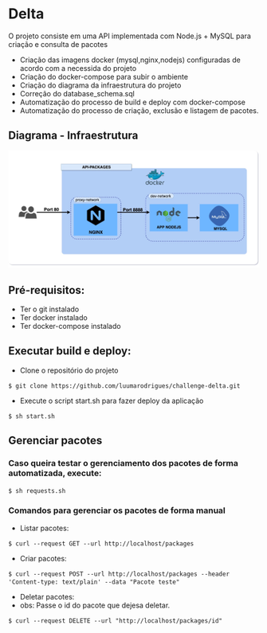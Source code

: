 # Delta

O projeto consiste em uma API implementada com Node.js​ + MySQL​ para criação e consulta de pacotes

- Criação das imagens docker (mysql,nginx,nodejs) configuradas de acordo com a necessida do projeto
- Criação do docker-compose para subir o ambiente
- Criação do diagrama da infraestrutura do projeto
- Correção do database_schema.sql
- Automatização do processo de build e deploy com docker-compose
- Automatização do processo de criação, exclusão e listagem de pacotes.


## Diagrama - Infraestrutura
<p align="center">
  <img src="Diagrama.jpg" alt="Diagrama" />
</p>

## Pré-requisitos:
-  Ter o git instalado
-  Ter docker instalado
-  Ter docker-compose instalado

## Executar build e deploy:

- Clone o repositório do projeto
```
$ git clone https://github.com/luumarodrigues/challenge-delta.git
```

- Execute o script start.sh para fazer deploy da aplicação

```
$ sh start.sh
```

## Gerenciar pacotes

### Caso queira testar o gerenciamento dos pacotes de forma automatizada, execute:

```
$ sh requests.sh
```

### Comandos para gerenciar os pacotes de forma manual

-  Listar pacotes:

```
$ curl --request GET --url http://localhost/packages
```
- Criar pacotes:

```
$ curl --request POST --url http://localhost/packages --header 'Content-type: text/plain' --data "Pacote teste"
```
-  Deletar pacotes:
- obs: Passe o id do pacote que dejesa deletar.

```
$ curl --request DELETE --url "http://localhost/packages/id"
```
